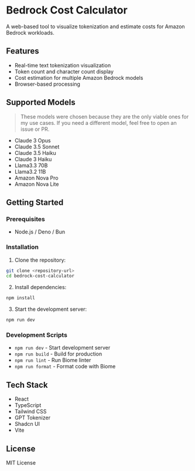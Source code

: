 # Bedrock Cost Calculator

A web-based tool to visualize tokenization and estimate costs for Amazon Bedrock workloads.

## Features

- Real-time text tokenization visualization
- Token count and character count display
- Cost estimation for multiple Amazon Bedrock models
- Browser-based processing

## Supported Models

> These models were chosen because they are the only viable ones for my use cases. If you need a different model, feel free to open an issue or PR.

- Claude 3 Opus
- Claude 3.5 Sonnet
- Claude 3.5 Haiku
- Claude 3 Haiku
- Llama3.3 70B
- Llama3.2 11B
- Amazon Nova Pro
- Amazon Nova Lite

## Getting Started

### Prerequisites

- Node.js / Deno / Bun

### Installation

1. Clone the repository:
```bash
git clone <repository-url>
cd bedrock-cost-calculator
```

2. Install dependencies:
```bash
npm install
```

3. Start the development server:
```bash
npm run dev
```

### Development Scripts

- `npm run dev` - Start development server
- `npm run build` - Build for production
- `npm run lint` - Run Biome linter
- `npm run format` - Format code with Biome

## Tech Stack

- React
- TypeScript
- Tailwind CSS
- GPT Tokenizer
- Shadcn UI
- Vite

## License

MIT License

